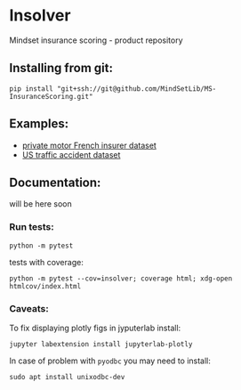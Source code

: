 # Insolver

Mindset insurance scoring - product repository

## Installing from git:
```shell
pip install "git+ssh://git@github.com/MindSetLib/MS-InsuranceScoring.git"
```

## Examples:

- [private motor French insurer dataset](https://github.com/MindSetLib/MS-InsuranceScoring/blob/master/examples/Insolver_FreMPL.ipynb)
- [US  traffic accident dataset](https://github.com/MindSetLib/MS-InsuranceScoring/blob/master/examples/Insolver_US_Accidents.ipynb)

## Documentation:

will be here soon


### Run tests:
```shell
python -m pytest
```

tests with coverage:
```shell
python -m pytest --cov=insolver; coverage html; xdg-open htmlcov/index.html
```

### Caveats:

To fix displaying plotly figs in jyputerlab install:
```shell
jupyter labextension install jupyterlab-plotly
```

In case of problem with `pyodbc` you may need to install:
```shell
sudo apt install unixodbc-dev
```
